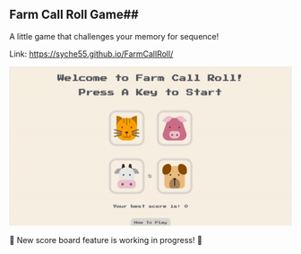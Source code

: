 ## Farm Call Roll Game##

A little game that challenges your memory for sequence!

Link: https://syche55.github.io/FarmCallRoll/

![](farmCallRollDemo.gif)

🚧 New score board feature is working in progress! 🚧

